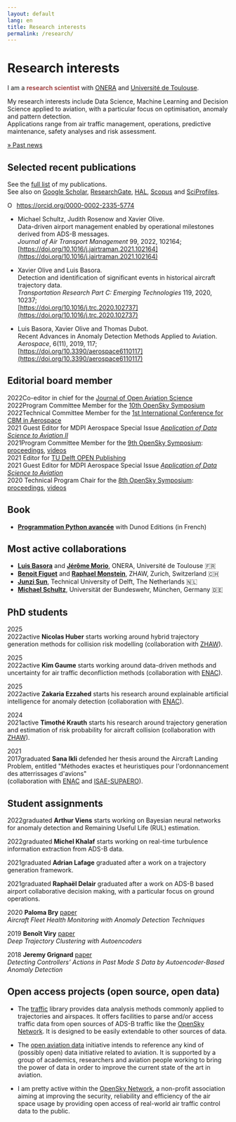 ```yaml
---
layout: default
lang: en
title: Research interests
permalink: /research/
---
```


# Research interests

I am a <span style="color: #9a3334; font-weight: 600">research scientist</span> with [ONERA](https://www.onera.fr/en) and [Université de Toulouse](https://www.univ-toulouse.fr/).

My research interests include Data Science, Machine Learning and Decision Science applied to aviation, with a particular focus on optimisation, anomaly and pattern detection.  
Applications range from air traffic management, operations, predictive maintenance, safety analyses and risk assessment.

[» Past news](/news)

## Selected recent publications

See the [full list](/publications/) of my publications.  
See also on [Google Scholar](https://scholar.google.fr/citations?user=mUHbacsAAAAJ&hl=fr&sortby=pubdate), [ResearchGate](https://www.researchgate.net/profile/Xavier_Olive2), [HAL](https://cv.archives-ouvertes.fr/xavier-olive), [Scopus](https://www.scopus.com/authid/detail.uri?authorId=57219756804) and [SciProfiles](https://sciprofiles.com/profile/681188).

<div itemscope itemtype="https://schema.org/Person"><a itemprop="sameAs" content="https://orcid.org/0000-0002-2335-5774" href="https://orcid.org/0000-0002-2335-5774" target="orcid.widget" rel="me noopener noreferrer" style="vertical-align:top;"><img src="https://orcid.org/sites/default/files/images/orcid_16x16.png" style="width:1em;margin-right:.5em;" alt="ORCID iD icon">https://orcid.org/0000-0002-2335-5774</a></div>

- Michael Schultz, Judith Rosenow and Xavier Olive.  
  Data-driven airport management enabled by operational milestones derived from ADS-B messages.  
  _Journal of Air Transport Management_ 99, 2022, 102164;  
  [https://doi.org/10.1016/j.jairtraman.2021.102164](https://doi.org/10.1016/j.jairtraman.2021.102164)

- Xavier Olive and Luis Basora.  
  Detection and identification of significant events in historical aircraft trajectory data.  
  _Transportation Research Part C: Emerging Technologies_ 119, 2020, 10237;  
  [https://doi.org/10.1016/j.trc.2020.102737](https://doi.org/10.1016/j.trc.2020.102737)

- Luis Basora, Xavier Olive and Thomas Dubot.  
  Recent Advances in Anomaly Detection Methods Applied to Aviation.  
  _Aerospace_, 6(11), 2019, 117;  
  [https://doi.org/10.3390/aerospace6110117](https://doi.org/10.3390/aerospace6110117)

## Editorial board member

<span class="float-left year">2022</span>Co-editor in chief for the [Journal of Open Aviation Science](https://journals.open.tudelft.nl/joas/)<br/>
<span class="float-left year">2022</span>Program Committee Member for the [10th OpenSky Symposium](http://symposium.opensky-network.org/)<br/>
<span class="float-left year">2022</span>Technical Committee Member for the [1st International Conference for CBM in Aerospace](https://cbmacademy.eu/)<br/>
<span class="float-left year">2021</span> Guest Editor for MDPI Aerospace Special Issue [_Application of Data Science to Aviation II_](https://www.mdpi.com/journal/aerospace/special_issues/Application_Data_Science_Aviation_II)<br/>
<span class="float-left year">2021</span>Program Committee Member for the [9th OpenSky Symposium](http://symposium.opensky-network.org/2021/): [proceedings](https://www.mdpi.com/2673-4591/13/1), [videos](https://www.youtube.com/playlist?list=PLNft4qtPGeqPKT8i9KJws9LXYS-u1c1Ly)<br/>
<span class="float-left year">2021</span> Editor for [TU Delft OPEN Publishing](https://www.tudelft.nl/library/tu-delft-open-science/os/open-publishing)<br/>
<span class="float-left year">2021</span> Guest Editor for MDPI Aerospace Special Issue [_Application of Data Science to Aviation_](https://www.mdpi.com/journal/aerospace/special_issues/Application_Data_Science_Aviation)<br/>
<span class="float-left year">2020</span> Technical Program Chair for the [8th OpenSky Symposium](https://symposium.opensky-network.org/2020/): [proceedings](https://www.mdpi.com/2504-3900/59/1), [videos](https://www.youtube.com/playlist?list=PLNft4qtPGeqO79zjez0mEPYEHkoI7zQCo)

## Book

- [**Programmation Python avancée**](/python) with Dunod Editions (in French)

## Most active collaborations

- [**Luis Basora**](https://github.com/lbasora/) and [**Jérôme Morio**](https://www.onera.fr/en/staff/jerome-morio), ONERA, Université de Toulouse 🇫🇷
- [**Benoit Figuet**](https://www.zhaw.ch/en/about-us/person/figu/) and [**Raphael Monstein**](https://www.zhaw.ch/en/about-us/person/mora/), ZHAW, Zurich, Switzerland 🇨🇭
- [**Junzi Sun**](https://junzisun.com/), Technical University of Delft, The Netherlands 🇳🇱
- [**Michael Schultz**](https://www.unibw.de/lvk/), Universität der Bundeswehr, München, Germany 🇩🇪

## PhD students

<span class="float-left year">2025<br/>2022</span><span class="badge float-right">active</span> **Nicolas Huber** starts working around hybrid trajectory generation methods for collision risk modelling (collaboration with [ZHAW](https://www.zhaw.ch/de/hochschule/)).

<span class="float-left year">2025<br/>2022</span><span class="badge float-right">active</span> **Kim Gaume** starts working around data-driven methods and uncertainty for air traffic deconfliction methods (collaboration with [ENAC](https://www.enac.fr/en)).

<span class="float-left year">2025<br/>2022</span><span class="badge float-right">active</span> **Zakaria Ezzahed** starts his research around explainable artificial intelligence for anomaly detection (collaboration with [ENAC](https://www.enac.fr/en)).

<span class="float-left year">2024<br/>2021</span><span class="badge float-right">active</span> **Timothé Krauth** starts his research around trajectory generation and estimation of risk probability for aircraft collision (collaboration with [ZHAW](https://www.zhaw.ch/de/hochschule/)).

<span class="float-left year">2021<br/>2017</span><span class="badge graduated float-right">graduated</span> **Sana Ikli** defended her thesis around the Aircraft Landing Problem, entitled "Méthodes exactes et heuristiques pour l'ordonnancement des atterrissages d'avions"  
(collaboration with [ENAC](https://www.enac.fr/en) and [ISAE-SUPAERO](https://www.isae-supaero.fr/en)).

## Student assignments

<span class="float-left year">2022</span><span class="badge graduated float-right">graduated</span> **Arthur Viens** starts working on Bayesian neural networks for anomaly detection and Remaining Useful Life (RUL) estimation.

<span class="float-left year">2022</span><span class="badge graduated float-right">graduated</span> **Michel Khalaf** starts working on real-time turbulence information extraction from ADS-B data.

<span class="float-left year">2021</span><span class="badge graduated float-right">graduated</span> **Adrian Lafage** graduated after a work on a trajectory generation framework.

<span class="float-left year">2021</span><span class="badge graduated float-right">graduated</span> **Raphaël Delair** graduated after a work on ADS-B based airport collaborative decision making, with a particular focus on ground operations.

<span class="float-left year">2020</span> **Paloma Bry** [<span class="badge paper float-right">paper</span>](https://doi.org/10.3390/aerospace8040103)  
_Aircraft Fleet Health Monitoring with Anomaly Detection Techniques_

<span class="float-left year">2019</span> **Benoît Viry** [<span class="badge paper float-right">paper</span>](http://www.icrat.org/ICRAT/seminarContent/2020/papers/ICRAT2020_paper_2.pdf)  
_Deep Trajectory Clustering with Autoencoders_

<span class="float-left year">2018</span> **Jeremy Grignard** [<span class="badge paper float-right">paper</span>](https://www.sesarju.eu/sites/default/files/documents/sid/2018/papers/SIDs_2018_paper_17.pdf)  
_Detecting Controllers’ Actions in Past Mode S Data by Autoencoder-Based Anomaly Detection_

## Open access projects (open source, open data)

- The [traffic](https://traffic-viz.github.io/) library provides data
  analysis methods commonly applied to trajectories and airspaces. It offers
  facilities to parse and/or access traffic data from open sources of ADS-B
  traffic like the [OpenSky Network](https://opensky-network.org/).
  It is designed to be easily extendable to other sources of data.

- The [open aviation data](https://atmdata.github.io/) initiative intends to
  reference any kind of (possibly open) data initiative related to aviation. It is
  supported by a group of academics, researchers and aviation people working to
  bring the power of data in order to improve the current state of the art in
  aviation.

- I am pretty active within the [OpenSky Network](https://opensky-network.org/),
  a non-profit association aiming at improving the security, reliability and
  efficiency of the air space usage by providing open access of real-world air
  traffic control data to the public.
